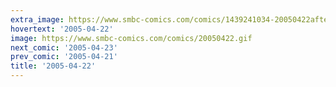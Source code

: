 ```yaml
---
extra_image: https://www.smbc-comics.com/comics/1439241034-20050422after.png
hovertext: '2005-04-22'
image: https://www.smbc-comics.com/comics/20050422.gif
next_comic: '2005-04-23'
prev_comic: '2005-04-21'
title: '2005-04-22'
---
```


